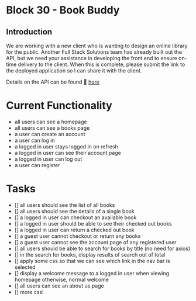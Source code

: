 # Block 30 - Book Buddy

## Introduction

We are working with a new client who is wanting to design an online library for the public. Another Full Stack Solutions team has already built out the API, but we need your assistance in developing the front end to ensure on-time delivery to the client. When this is complete, please submit the link to the deployed application so I can share it with the client.

Details on the API can be found 🔗 [here]

[here]: https://fsa-book-buddy-b6e748d1380d.herokuapp.com/docs/

# Current Functionality

- all users can see a homepage
- all users can see a books page
- a user can create an account
- a user can log in
- a logged in user stays logged in on refresh
- a logged in user can see their account page
- a logged in user can log out
- a user can register

# Tasks
- [] all users should see the list of all books
- [] all users should see the details of a single book
- [] a logged in user can checkout an available book
- [] a logged in user should be able to see their checked out books
- [] a logged in user can return a checked out book
- [] a guest user cannot checkout or return any books
- [] a guest user cannot see the account page of any registered user
- [] all users should be able to search for books by title (no need for axios)
- [] in the search for books, display results of search out of total
- [] apply some css so that we can see which link in the nav bar is selected
- [] display a welcome message to a logged in user when viewing homepage otherwise, normal welcome 
- [] all users can see an about us page 
- [] more css!
